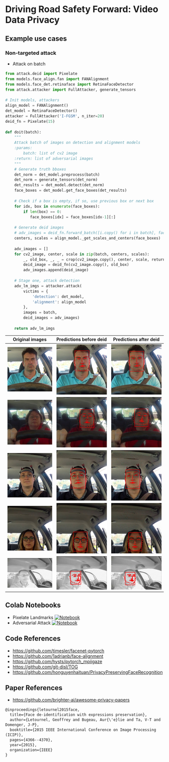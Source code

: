 # Driving Road Safety Forward: Video Data Privacy

## Example use cases
### Non-targeted attack

- Attack on batch
```python
from attack.deid import Pixelate
from models.face_align.fan import FANAlignment
from models.face_det.retinaface import RetinaFaceDetector
from attack.attacker import FullAttacker, generate_tensors

# Init models, attackers
align_model = FANAlignment()
det_model = RetinaFaceDetector()
attacker = FullAttacker('I-FGSM', n_iter=20)
deid_fn = Pixelate(15)

def doit(batch):
    """
    Attack batch of images on detection and alignment models
    :params: 
        batch: list of cv2 image
    :return: list of adversarial images
    """
    # Generate truth bboxes
    det_norm = det_model.preprocess(batch)
    det_norm = generate_tensors(det_norm)
    det_results = det_model.detect(det_norm)
    face_boxes = det_model.get_face_boxes(det_results)

    # Check if a box is empty, if so, use previous box or next box
    for idx, box in enumerate(face_boxes):
        if len(box) == 0:
           face_boxes[idx] = face_boxes[idx-1][:]

    # Generate deid images
    # adv_images = deid_fn.forward_batch([i.copy() for i in batch], face_boxes)
    centers, scales = align_model._get_scales_and_centers(face_boxes)

    adv_images = []
    for cv2_image, center, scale in zip(batch, centers, scales):
        _, old_box, _, _ = crop(cv2_image.copy(), center, scale, return_points=True)
        deid_image = deid_fn(cv2_image.copy(), old_box)
        adv_images.append(deid_image)

    # Stage one, attack detection
    adv_lm_imgs = attacker.attack(
        victims = {
            'detection': det_model, 
            'alignment': align_model
        }, 
        images = batch, 
        deid_images = adv_images)

    return adv_lm_imgs
```

| Original images | Predictions before deid | Predictions after deid |
|:-------------------------:|:-------------------------:|:-------------------------:|
|<img width="450" alt="screen" src="assets/results/ori.jpg"> | <img width="450" alt="screen" src="assets/results/raw.jpg"> | <img width="450" alt="screen" src="assets/results/deid.jpg"> |
|<img width="450" alt="screen" src="assets/results/ori2.jpg"> | <img width="450" alt="screen" src="assets/results/raw2.jpg"> | <img width="450" alt="screen" src="assets/results/deid2.jpg"> |
|<img width="450" alt="screen" src="assets/results/ori3.jpg"> | <img width="450" alt="screen" src="assets/results/raw3.jpg"> | <img width="450" alt="screen" src="assets/results/deid3.jpg"> |
|<img width="450" alt="screen" src="assets/results/ori4.jpg"> | <img width="450" alt="screen" src="assets/results/raw4.jpg"> | <img width="450" alt="screen" src="assets/results/deid4.jpg"> |
|<img width="450" alt="screen" src="assets/results/ori5.jpg"> | <img width="450" alt="screen" src="assets/results/raw5.jpg"> | <img width="450" alt="screen" src="assets/results/deid5.jpg"> |


## Colab Notebooks
- Pixelate Landmarks [![Notebook](https://colab.research.google.com/assets/colab-badge.svg)](https://colab.research.google.com/drive/1nhtWSODf3UD7ptKLLzneAbE9MtRq-q-7?usp=sharing)
- Adversarial Attack [![Notebook](https://colab.research.google.com/assets/colab-badge.svg)](https://colab.research.google.com/drive/1BXiBrxdfAK2JEW2uU7ZshKLPbD4ZSXXb?usp=sharing)

## Code References
- https://github.com/timesler/facenet-pytorch
- https://github.com/1adrianb/face-alignment
- https://github.com/hysts/pytorch_mpiigaze
- https://github.com/git-disl/TOG
- https://github.com/honguyenhaituan/PrivacyPreservingFaceRecognition

## Paper References

- https://github.com/brighter-ai/awesome-privacy-papers

```
@inproceedings{letournel2015face,
  title={Face de-identification with expressions preservation},
  author={Letournel, Geoffrey and Bugeau, Aur{\'e}lie and Ta, V-T and Domenger, J-P},
  booktitle={2015 IEEE International Conference on Image Processing (ICIP)},
  pages={4366--4370},
  year={2015},
  organization={IEEE}
}
```
